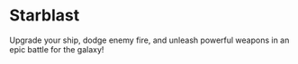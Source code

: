 # Starblast
Upgrade your ship, dodge enemy fire, and unleash powerful weapons in an epic battle for the galaxy!

